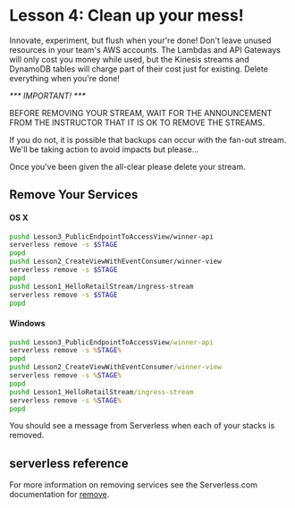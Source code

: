 # Lesson 4: Clean up your mess!

Innovate, experiment, but flush when your're done! Don't leave unused resources in your team's AWS accounts.  The Lambdas and API Gateways will only cost you money while used, but the Kinesis streams and DynamoDB tables will charge part of their cost just for existing.  Delete everything when you're done!


_*** IMPORTANT! ***_

BEFORE REMOVING YOUR STREAM, WAIT FOR THE ANNOUNCEMENT FROM THE INSTRUCTOR THAT IT IS OK TO REMOVE THE STREAMS.

If you do not, it is possible that backups can occur with the fan-out stream.  We'll be taking action to avoid impacts but please...

Once you've been given the all-clear please delete your stream.

## Remove Your Services

#### OS X

```sh
pushd Lesson3_PublicEndpointToAccessView/winner-api
serverless remove -s $STAGE
popd
pushd Lesson2_CreateViewWithEventConsumer/winner-view
serverless remove -s $STAGE
popd
pushd Lesson1_HelloRetailStream/ingress-stream
serverless remove -s $STAGE
popd
```

#### Windows

```bat
pushd Lesson3_PublicEndpointToAccessView/winner-api
serverless remove -s %STAGE%
popd
pushd Lesson2_CreateViewWithEventConsumer/winner-view
serverless remove -s %STAGE%
popd
pushd Lesson1_HelloRetailStream/ingress-stream
serverless remove -s %STAGE%
popd
```

You should see a message from Serverless when each of your stacks is removed.

## serverless reference

For more information on removing services see the Serverless.com documentation for [remove](https://serverless.com/framework/docs/providers/aws/cli-reference/remove/#aws---remove).
